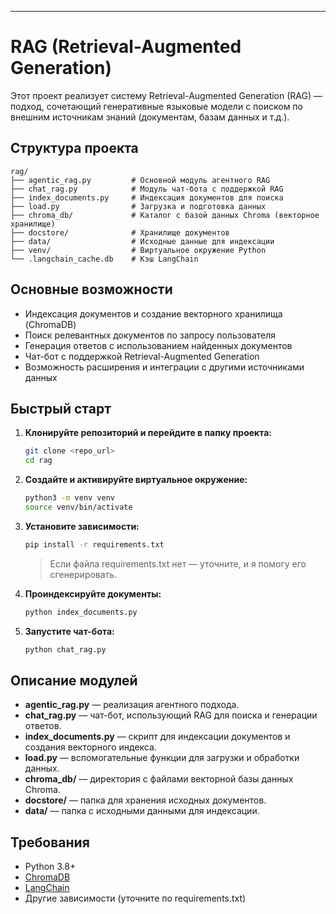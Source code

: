
---

# RAG (Retrieval-Augmented Generation)

Этот проект реализует систему Retrieval-Augmented Generation (RAG) — подход, сочетающий генеративные языковые модели с поиском по внешним источникам знаний (документам, базам данных и т.д.).

## Структура проекта

```
rag/
├── agentic_rag.py         # Основной модуль агентного RAG
├── chat_rag.py            # Модуль чат-бота с поддержкой RAG
├── index_documents.py     # Индексация документов для поиска
├── load.py                # Загрузка и подготовка данных
├── chroma_db/             # Каталог с базой данных Chroma (векторное хранилище)
├── docstore/              # Хранилище документов
├── data/                  # Исходные данные для индексации
├── venv/                  # Виртуальное окружение Python
└── .langchain_cache.db    # Кэш LangChain
```

## Основные возможности

- Индексация документов и создание векторного хранилища (ChromaDB)
- Поиск релевантных документов по запросу пользователя
- Генерация ответов с использованием найденных документов
- Чат-бот с поддержкой Retrieval-Augmented Generation
- Возможность расширения и интеграции с другими источниками данных

## Быстрый старт

1. **Клонируйте репозиторий и перейдите в папку проекта:**
   ```bash
   git clone <repo_url>
   cd rag
   ```

2. **Создайте и активируйте виртуальное окружение:**
   ```bash
   python3 -m venv venv
   source venv/bin/activate
   ```

3. **Установите зависимости:**
   ```bash
   pip install -r requirements.txt
   ```
   > Если файла requirements.txt нет — уточните, и я помогу его сгенерировать.

4. **Проиндексируйте документы:**
   ```bash
   python index_documents.py
   ```

5. **Запустите чат-бота:**
   ```bash
   python chat_rag.py
   ```

## Описание модулей

- **agentic_rag.py** — реализация агентного подхода.
- **chat_rag.py** — чат-бот, использующий RAG для поиска и генерации ответов.
- **index_documents.py** — скрипт для индексации документов и создания векторного индекса.
- **load.py** — вспомогательные функции для загрузки и обработки данных.
- **chroma_db/** — директория с файлами векторной базы данных Chroma.
- **docstore/** — папка для хранения исходных документов.
- **data/** — папка с исходными данными для индексации.

## Требования

- Python 3.8+
- [ChromaDB](https://www.trychroma.com/)
- [LangChain](https://python.langchain.com/)
- Другие зависимости (уточните по requirements.txt)
